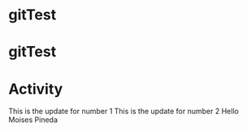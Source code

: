 # gitTest
# gitTest
# Activity
This is the update for number 1
This is the update for number 2
Hello Moises Pineda